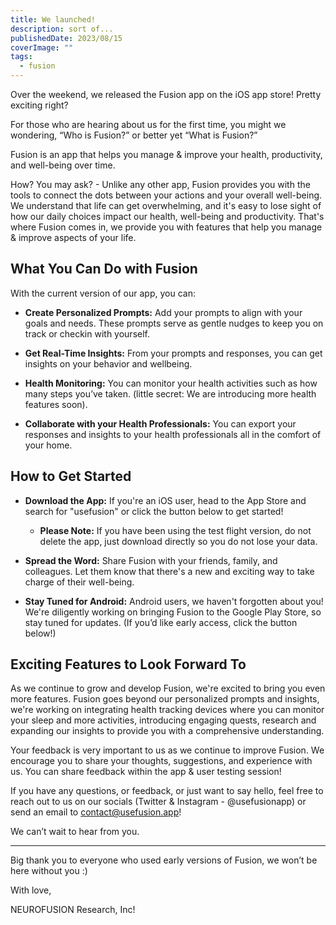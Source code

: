 ```yaml
---
title: We launched!
description: sort of...
publishedDate: 2023/08/15
coverImage: ""
tags:
  - fusion
---
```


Over the weekend, we released the Fusion app on the iOS app store! Pretty exciting right?

For those who are hearing about us for the first time, you might we wondering, “Who is Fusion?” or better yet “What is Fusion?”

Fusion is an app that helps you manage & improve your health, productivity, and well-being over time.

How? You may ask? - Unlike any other app, Fusion provides you with the tools to connect the dots between your actions and your overall well-being. We understand that life can get overwhelming, and it's easy to lose sight of how our daily choices impact our health, well-being and productivity. That's where Fusion comes in, we provide you with features that help you manage & improve aspects of your life.

## What You Can Do with Fusion

With the current version of our app, you can:

- **Create Personalized Prompts:** Add your prompts to align with your goals and needs. These prompts serve as gentle nudges to keep you on track or checkin with yourself.

- **Get Real-Time Insights:** From your prompts and responses, you can get insights on your behavior and wellbeing.

- **Health Monitoring:** You can monitor your health activities such as how many steps you’ve taken. (little secret: We are introducing more health features soon).

- **Collaborate with your Health Professionals:** You can export your responses and insights to your health professionals all in the comfort of your home.

## How to Get Started

- **Download the App:** If you're an iOS user, head to the App Store and search for "usefusion" or click the button below to get started!

  - **Please Note:** If you have been using the test flight version, do not delete the app, just download directly so you do not lose your data.

- **Spread the Word:** Share Fusion with your friends, family, and colleagues. Let them know that there's a new and exciting way to take charge of their well-being.

- **Stay Tuned for Android:** Android users, we haven't forgotten about you! We're diligently working on bringing Fusion to the Google Play Store, so stay tuned for updates. (If you’d like early access, click the button below!)

## Exciting Features to Look Forward To

As we continue to grow and develop Fusion, we're excited to bring you even more features. Fusion goes beyond our personalized prompts and insights, we're working on integrating health tracking devices where you can monitor your sleep and more activities, introducing engaging quests, research and expanding our insights to provide you with a comprehensive understanding.

Your feedback is very important to us as we continue to improve Fusion. We encourage you to share your thoughts, suggestions, and experience with us. You can share feedback within the app & user testing session!

If you have any questions, or feedback, or just want to say hello, feel free to reach out to us on our socials (Twitter & Instagram - @usefusionapp) or send an email to contact@usefusion.app!

We can’t wait to hear from you.

---

Big thank you to everyone who used early versions of Fusion, we won’t be here without you :)

With love,

NEUROFUSION Research, Inc!
